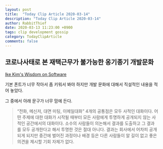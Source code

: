 ```yaml
---
layout: post
title:  "Today Clip Article 2020-03-14"
description: "Today Clip Article 2020-03-14"
author: RabbitThief
date: 2020-03-13 11:23:00 +0900
tags: clip development gossip 
category: TodayClipArticle
comments: false
---	
```



## 코로나사태로 본 재택근무가 불가능한 옹기종기 개발문화

[Ike Kim's Wisdom on Software](http://www.ikwisdom.com/2020/03/blog-post.html)

기본 폰트가 너무 작아서 좀 키워서 봐야 하지만 개발 문화에 대해서 직설적인 내용을 적어 놓았다.  

그 중에서 아래 문구가 너무 맘에 든다.

> “전화, 메신저, 대면 미팅, 이메일대화” 4개의 공통점은 모두 사적인 대화이다. 어떤 주제에 대한 대화가 시작될 때부터 모든 사람에게 투명하게 공개되지 않는 사적인 공간에서의 대화이다. 소수의 사람들이 의논해서 결과를 도출하고 그 결과를 모두 공개한다고 해서 투명한 것은 절대 아니다. 결과는 회사에서 어차피 공개되게 되지만 중간에 벌어진 과정이나 배경 등은 다른 사람들이 알 길이 없고 좋은 의견을 제시할 기회 자체가 없다.
>





